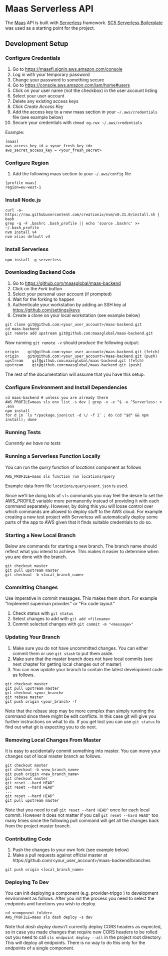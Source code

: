 # Maas Serverless API

The [Maas](http://maas.fi/) API is built with
[Serverless](https://github.com/serverless/serverless) framework. [SC5
Serverless Boilerplate](https://github.com/sc5/sc5-serverless-boilerplate/) was
used as a starting point for the project.

## Development Setup

### Configure Credentials

1. Go to https://maasfi.signin.aws.amazon.com/console
2. Log in with your temporary password
3. Change your password to something secure
4. Go to https://console.aws.amazon.com/iam/home#users
5. Click on your user name (not the checkbox) in the user account listing
6. Select your user account
7. Delete any existing access keys
8. Click *Create Access Key*
9. Add the access key to a new maas section in your `~/.aws/credentials` file (see example below)
10. Secure your credentials with `chmod og-rwx ~/.aws/credentials`

Example:
```
[maas]
aws_access_key_id = <your_fresh_key_id>
aws_secret_access_key = <your_fresh_secret>
```

### Configure Region

1. Add the following maas section to your `~/.aws/config` file
```
[profile maas]
region=eu-west-1
```

### Install Node.js
```
curl -o- https://raw.githubusercontent.com/creationix/nvm/v0.31.0/install.sh | bash
grep -q -F .bashrc .bash_profile || echo 'source .bashrc' >> ~/.bash_profile
nvm install v4
nvm alias default v4
```

### Install Serverless

```
npm install -g serverless
```

### Downloading Backend Code

1. Go to https://github.com/maasglobal/maas-backend
2. Click on the *Fork* button
3. Select your personal user account (if prompted)
4. Wait for the forking to happen
5. Authenticate your workstation by adding an SSH key at https://github.com/settings/keys
4. Create a clone on your local workstation (see example below)

```
git clone git@github.com:<your_user_account>/maas-backend.git
cd maas-backend
git remote add upstream git@github.com:maasglobal/maas-backend.git
```

Now running `git remote -v` should produce the following output:

```
origin    git@github.com:<your_user_account>/maas-backend.git (fetch)
origin    git@github.com:<your_user_account>/maas-backend.git (push)
upstream    git@github.com:maasglobal/maas-backend.git (fetch)
upstream    git@github.com:maasglobal/maas-backend.git (push)
```

The rest of the documentation will assume that you have this setup.

### Configure Environment and Install Dependencies

```
cd maas-backend # unless you are already there
AWS_PROFILE=maas sls env list -s dev | grep -v -e ^$ -e ^Serverless: > .env
npm install
for d in `ls */package.json|cut -d \/ -f 1` ; do (cd "$d" && npm install); done
```

### Running Tests

*Currently we have no tests*

### Running a Serverless Function Locally

You can run the *query* function of *locations* component as follows
```
AWS_PROFILE=maas sls function run locations/query
```
Example data from file `locations/query/event.json` is used.

Since we'll be doing lots of `sls` commands you may feel the desire to set the
AWS_PROFILE variable more permanently instead of providing it with each command
separately. However, by doing this you will loose control over which commands
are allowed to deploy stuff to the AWS cloud. For example creating a new test
project with Serverless will automatically deploy some parts of the app to AWS
given that it finds suitable credentials to do so.

### Starting a New Local Branch

Below are commands for starting a new branch. The branch name should reflect
what you intend to achieve. This makes it easier to determine when you are done
with the branch.

```
git checkout master
git pull upstream master
git checkout -b <local_branch_name>
```

### Committing Changes

Use imperative in commit messages. This makes them short. For example
"Implement superman provider." or "Fix code layout."

1. Check status with `git status`
2. Select changes to add with `git add <filename>`
3. Commit selected changes with `git commit -m "<message>"`

### Updating Your Branch

1. Make sure you do not have uncommitted changes. You can either commit them or use `git stash` to put them aside.
2. Make sure that the master branch does not have local commits (see next chapter for getting local changes out of master)
3. You can now update your branch to contain the latest development code as follows.

```
git checkout master
git pull upstream master
git checkout <your_branch>
git rebase master
git push origin <your_branch> -f
```

Note that the rebase step may be more complex than simply running the command
since there might be edit conflicts.  In this case git will give you further
instructions on what to do. If you get lost you can use `git status` to find
out what git is expecting you to do next.

### Removing Local Changes From Master

It is easy to accidentally commit something into master. You can move your
changes out of local master branch as follows.

```
git checkout master
git checkout -b <new_branch_name>
git push origin <new_branch_name>
git checkout master
git reset --hard HEAD^
git reset --hard HEAD^
...
git reset --hard HEAD^
git pull upstream master
```

Note that you need to call `git reset --hard HEAD^` once for each local commit.
However it does not matter if you call `git reset --hard HEAD^` too many times
since the following pull command will get all the changes back from the project
master branch.

### Contributing Code

1. Push the changes to your own fork (see example below)
2. Make a pull requests against official master at https://<i></i>github.com/&lt;your_user_account&gt;/maas-backend/branches

```
git push origin <local_branch_name>
```

### Deploying To Dev

You can init deploying a component (e.g. provider-tripgo ) to development environment as follows.
After you init the process you need to select the endpoints and functions you wish to deploy.

```
cd <component_folder>
AWS_PROFILE=maas sls dash deploy -s dev
```

Note that *dash deploy* doesn't currently deploy CORS headers as expected, so in case you made
changes that require new CORS headers to be rolled out you need to call `sls endpoint deploy --all`
in the project root directory. This will deploy all endpoints. There is no way to do this only
for the endpoints of a single component.

